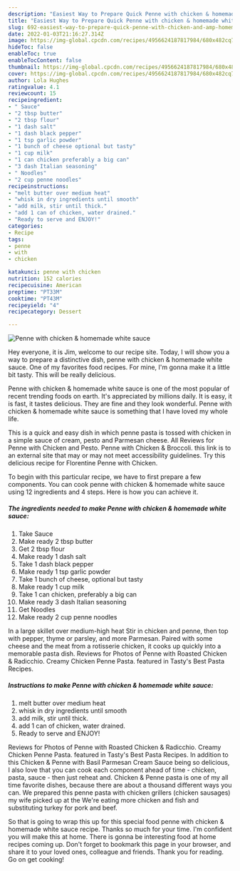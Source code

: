 ```yaml
---
description: "Easiest Way to Prepare Quick Penne with chicken & homemade white sauce"
title: "Easiest Way to Prepare Quick Penne with chicken & homemade white sauce"
slug: 692-easiest-way-to-prepare-quick-penne-with-chicken-and-amp-homemade-white-sauce
date: 2022-01-03T21:16:27.314Z
image: https://img-global.cpcdn.com/recipes/4956624187817984/680x482cq70/penne-with-chicken-homemade-white-sauce-recipe-main-photo.jpg
hideToc: false
enableToc: true
enableTocContent: false
thumbnail: https://img-global.cpcdn.com/recipes/4956624187817984/680x482cq70/penne-with-chicken-homemade-white-sauce-recipe-main-photo.jpg
cover: https://img-global.cpcdn.com/recipes/4956624187817984/680x482cq70/penne-with-chicken-homemade-white-sauce-recipe-main-photo.jpg
author: Lola Hughes
ratingvalue: 4.1
reviewcount: 15
recipeingredient:
- " Sauce"
- "2 tbsp butter"
- "2 tbsp flour"
- "1 dash salt"
- "1 dash black pepper"
- "1 tsp garlic powder"
- "1 bunch of cheese optional but tasty"
- "1 cup milk"
- "1 can chicken preferably a big can"
- "3 dash Italian seasoning"
- " Noodles"
- "2 cup penne noodles"
recipeinstructions:
- "melt butter over medium heat"
- "whisk in dry ingredients until smooth"
- "add milk, stir until thick."
- "add 1 can of chicken, water drained."
- "Ready to serve and ENJOY!"
categories:
- Recipe
tags:
- penne
- with
- chicken

katakunci: penne with chicken 
nutrition: 152 calories
recipecuisine: American
preptime: "PT33M"
cooktime: "PT43M"
recipeyield: "4"
recipecategory: Dessert

---
```



![Penne with chicken & homemade white sauce](https://img-global.cpcdn.com/recipes/4956624187817984/680x482cq70/penne-with-chicken-homemade-white-sauce-recipe-main-photo.jpg)

Hey everyone, it is Jim, welcome to our recipe site. Today, I will show you a way to prepare a distinctive dish, penne with chicken & homemade white sauce. One of my favorites food recipes. For mine, I'm gonna make it a little bit tasty. This will be really delicious.

Penne with chicken & homemade white sauce is one of the most popular of recent trending foods on earth. It's appreciated by millions daily. It is easy, it is fast, it tastes delicious. They are fine and they look wonderful. Penne with chicken & homemade white sauce is something that I have loved my whole life.

This is a quick and easy dish in which penne pasta is tossed with chicken in a simple sauce of cream, pesto and Parmesan cheese. All Reviews for Penne with Chicken and Pesto. Penne with Chicken & Broccoli. this link is to an external site that may or may not meet accessibility guidelines. Try this delicious recipe for Florentine Penne with Chicken.


To begin with this particular recipe, we have to first prepare a few components. You can cook penne with chicken & homemade white sauce using 12 ingredients and 4 steps. Here is how you can achieve it.

<!--inarticleads1-->

##### The ingredients needed to make Penne with chicken & homemade white sauce:

1. Take  Sauce
1. Make ready 2 tbsp butter
1. Get 2 tbsp flour
1. Make ready 1 dash salt
1. Take 1 dash black pepper
1. Make ready 1 tsp garlic powder
1. Take 1 bunch of cheese, optional but tasty
1. Make ready 1 cup milk
1. Take 1 can chicken, preferably a big can
1. Make ready 3 dash Italian seasoning
1. Get  Noodles
1. Make ready 2 cup penne noodles


In a large skillet over medium-high heat Stir in chicken and penne, then top with pepper, thyme or parsley, and more Parmesan. Paired with some cheese and the meat from a rotisserie chicken, it cooks up quickly into a memorable pasta dish. Reviews for Photos of Penne with Roasted Chicken & Radicchio. Creamy Chicken Penne Pasta. featured in Tasty&#39;s Best Pasta Recipes. 

<!--inarticleads2-->

##### Instructions to make Penne with chicken & homemade white sauce:

1. melt butter over medium heat
1. whisk in dry ingredients until smooth
1. add milk, stir until thick.
1. add 1 can of chicken, water drained.
1. Ready to serve and ENJOY!

Reviews for Photos of Penne with Roasted Chicken & Radicchio. Creamy Chicken Penne Pasta. featured in Tasty&#39;s Best Pasta Recipes. In addition to this Chicken & Penne with Basil Parmesan Cream Sauce being so delicious, I also love that you can cook each component ahead of time - chicken, pasta, sauce - then just reheat and. Chicken & Penne pasta is one of my all time favorite dishes, because there are about a thousand different ways you can. We prepared this penne pasta with chicken grillers (chicken sausages) my wife picked up at the We&#39;re eating more chicken and fish and substituting turkey for pork and beef. 

So that is going to wrap this up for this special food penne with chicken & homemade white sauce recipe. Thanks so much for your time. I'm confident you will make this at home. There is gonna be interesting food at home recipes coming up. Don't forget to bookmark this page in your browser, and share it to your loved ones, colleague and friends. Thank you for reading. Go on get cooking!

